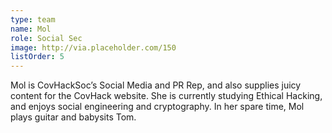 ```yaml
---
type: team
name: Mol
role: Social Sec
image: http://via.placeholder.com/150
listOrder: 5
---
```


Mol is CovHackSoc’s Social Media and PR Rep, and also supplies juicy content
for the CovHack website. She is currently studying Ethical Hacking, and enjoys
social engineering and cryptography. In her spare time, Mol plays guitar and
babysits Tom.
